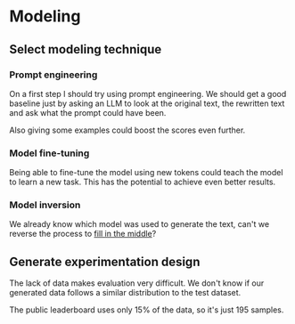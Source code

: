 # Modeling

## Select modeling technique

<!---Document the actual modeling technique that is to be used. If multiple
techniques are applied, perform this task separately for each technique.
Many modeling techniques make specific assumptions about the data—for example,
that all attributes have uniform distributions, no missing values allowed,
class attribute must be symbolic, etc. Record any such assumptions made. --->

### Prompt engineering

On a first step I should try using prompt engineering. We should get a good baseline just by
asking an LLM to look at the original text, the rewritten text and ask what the prompt could have been.

Also giving some examples could boost the scores even further.

### Model fine-tuning

Being able to fine-tune the model using new tokens could teach the model to learn a new task. This
has the potential to achieve even better results.

### Model inversion

We already know which model was used to generate the text, can't we reverse the process to [fill in the middle](https://arxiv.org/abs/2207.14255)?

## Generate experimentation design

<!---Describe the intended plan for training, testing, and evaluating the models.
A primary component of the plan is determining how to divide the available dataset
into training, test, and validation datasets.

Doing a plot of score vs train size could be helpful to decide the validation strategy

Depending on the size of the data we have to decide how we are going to use submissions.
The less the submissions the most confidence we can have on the score. However sometimes
the data distribution is very different, or the size of the data is small and we have
to make a lot of submissions. Sometimes is not easy to have a good correlation between
validation score and LB score
--->

The lack of data makes evaluation very difficult. We don't know if our generated data follows a
similar distribution to the test dataset.

The public leaderboard uses only 15% of the data, so it's just 195 samples.
